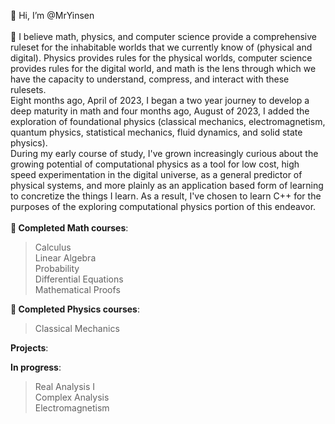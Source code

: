 👋 Hi, I’m @MrYinsen  
<br> 
👀 I believe math, physics, and computer science provide a comprehensive ruleset for the inhabitable worlds that we currently know of (physical and digital). Physics provides rules for the physical worlds, computer science provides rules for the digital world, and math is the lens through which we have the capacity to understand, compress, and interact with these rulesets.  
Eight months ago, April of 2023, I began a two year journey to develop a deep maturity in math  and four months ago, August of 2023, I added the exploration of foundational physics (classical mechanics, electromagnetism, quantum physics, statistical mechanics, fluid dynamics, and solid state physics).  
During my early course of study, I've grown increasingly curious about the growing potential of computational physics as a tool for low cost, high speed experimentation in the digital universe, as a general predictor of physical systems, and more plainly as an application based form of learning to concretize the things I learn. As a result, I've chosen to learn C++ for the purposes of the exploring computational physics portion of this endeavor.  
<br> 
**🧮 Completed Math courses**:  
> Calculus  
> Linear Algebra  
> Probability  
> Differential Equations  
> Mathematical Proofs  

**🌠 Completed Physics courses**:  
> Classical Mechanics
  
**Projects**:
  
**In progress**:  
> Real Analysis I  
> Complex Analysis  
> Electromagnetism  

<!---
MrYinsen/MrYinsen is a ✨ special ✨ repository because its `README.md` (this file) appears on your GitHub profile.
You can click the Preview link to take a look at your changes.
--->
